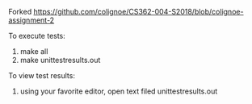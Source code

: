 Forked https://github.com/colignoe/CS362-004-S2018/blob/colignoe-assignment-2

To execute tests:
1) make all
2) make unittestresults.out

To view test results:
1) using your favorite editor, open text filed unittestresults.out

